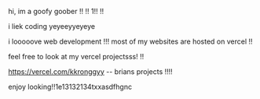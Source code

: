 hi, im a goofy goober !! !! 1!! !!

i liek coding yeyeeyyeyeye


i looooove web development !!! most of my websites are hosted on vercel !!


feel free to look at my vercel projectsss! !!

https://vercel.com/kkronggyy -- brians projects !!!!


enjoy looking!!1e13132134txxasdfhgnc
